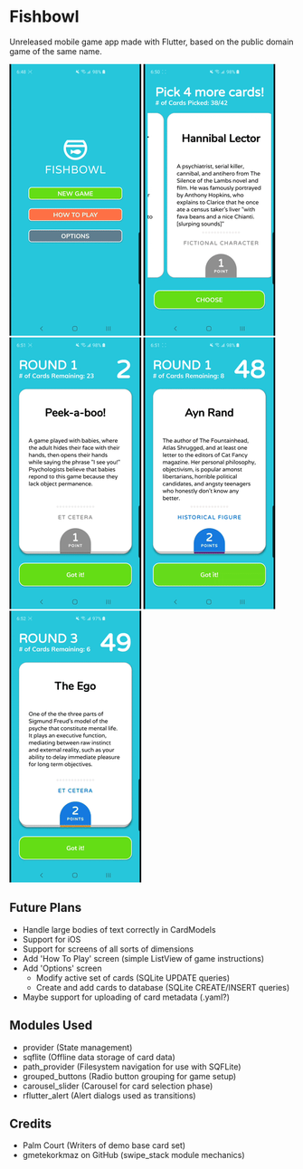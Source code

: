 # Fishbowl
Unreleased mobile game app made with Flutter, based on the public domain game of the same name.  

![[Demo gif 1]](demo_gifs/demo01.gif)
![[Demo gif 2]](demo_gifs/demo02.gif)
![[Demo gif 3]](demo_gifs/demo03.gif)
![[Demo gif 4]](demo_gifs/demo04.gif)
![[Demo gif 5]](demo_gifs/demo05.gif)
## Future Plans
- Handle large bodies of text correctly in CardModels
- Support for iOS
- Support for screens of all sorts of dimensions
- Add 'How To Play' screen (simple ListView of game instructions)
- Add 'Options' screen
	- Modify active set of cards (SQLite UPDATE queries)
	- Create and add cards to database (SQLite CREATE/INSERT queries)
- Maybe support for uploading of card metadata (.yaml?)
## Modules Used
- provider (State management)
- sqflite (Offline data storage of card data)
- path_provider (Filesystem navigation for use with SQFLite)
- grouped_buttons (Radio button grouping for game setup)
- carousel_slider (Carousel for card selection phase)
- rflutter_alert (Alert dialogs used as transitions)
## Credits
- Palm Court (Writers of demo base card set)
- gmetekorkmaz on GitHub (swipe_stack module mechanics)
